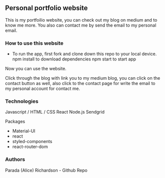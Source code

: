 ## Personal portfolio website 
This is my portfoilio website, you can check out my blog on medium and to know me more. You also can contact me by send the email to my personal email.


### How to use this website
* To run the app, first fork and clone down this repo to your local device.
npm install to download dependencies
npm start to start app

Now you can use the website.

Click through the blog with link you to my medium blog, you can click on the contact button as well, 
also click to the contact page for write the email to my personal account for contact me.

### Technologies
Javascript / HTML / CSS
React
Node.js
Sendgrid

Packages
* Material-UI
* react
* styled-components
* react-router-dom


### Authors
Parada (Alice) Richardson - Github Repo

